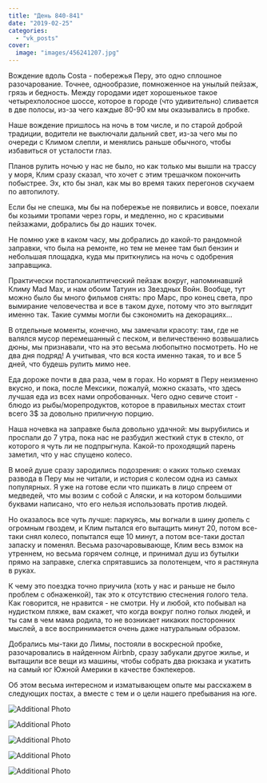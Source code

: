 ```yaml
---
title: "День 840-841"
date: "2019-02-25"
categories: 
  - "vk_posts"
cover:
  image: "images/456241207.jpg"
---
```


Вождение вдоль Costa - побережья Перу, это одно сплошное разочарование. Точнее, однообразие, помноженное на унылый пейзаж, грязь и бедность. Между городами идет хорошенькое такое четырехполосное шоссе, которое в городе (что удивительно) сливается в две полосы, из-за чего каждые 80-90 км мы оказывались в пробке.

<!--more-->

Наше вождение пришлось на ночь в том числе, и по старой доброй традиции, водители не выключали дальний свет, из-за чего мы по очереди с Климом слепли, и менялись раньше обычного, чтобы избавиться от усталости глаз.

Планов рулить ночью у нас не было, но как только мы вышли на трассу у моря, Клим сразу сказал, что хочет с этим трешачком покончить побыстрее. Эх, кто бы знал, как мы во время таких перегонов скучаем по автопилоту.

Если бы не спешка, мы бы на побережье не появились и вовсе, поехали бы козьими тропами через горы, и медленно, но с красивыми пейзажами, добрались бы до наших точек.

Не помню уже в каком часу, мы добрались до какой-то рандомной заправки, что была на ремонте, но тем не менее там был бензин и небольшая площадка, куда мы приткнулись на ночь с одобрения заправщика.

Практически постапокалиптический пейзаж вокруг, напоминавший Климу Mad Max, и нам обоим Татуин из Звездных Войн. Вообще, тут можно было бы много фильмов снять: про Марс, про конец света, про вымирание человечества и все в таком духе, потому что это выглядит именно так. Такие суммы могли бы сэкономить на декорациях...

В отдельные моменты, конечно, мы замечали красоту: там, где не валялся мусор перемешанный с песком, и величественно возвышались дюны, мы признавали, что на это весьма любопытно посмотреть. Но не два дня подряд! А учитывая, что вся коста именно такая, то и все 5 дней, что будешь рулить мимо нее.

Еда дороже почти в два раза, чем в горах. Но кормят в Перу неизменно вкусно, и пока, после Мексики, пожалуй, можно сказать, что здесь лучшая еда из всех нами опробованных. Чего одно севиче стоит - блюдо из рыбы/морепродуктов, которое в правильных местах стоит всего 3$ за довольно приличную порцию.

Наша ночевка на заправке была довольно удачной: мы вырубились и проспали до 7 утра, пока нас не разбудил жесткий стук в стекло, от которого я чуть ли не подпрыгнула. Какой-то проходящий парень заметил, что у нас спущено колесо.

В моей душе сразу зародились подозрения: о каких только схемах развода в Перу мы не читали, и история с колесом одна из самых популярных. Я уже на готове если что пшикать в лицо спреем от медведей, что мы возим с собой с Аляски, и на котором большими буквами написано, что его нельзя использовать против людей.

Но оказалось все чуть лучше: паркуясь, мы вогнали в шину дюпель с огромным гвоздем, и Клим пытался его вытащить минут 20, потом все-таки снял колесо, попытался еще 10 минут, а потом все-таки достал запаску и поменял. Весьма разочаровывающе, Клим весь взмок на утреннем, но весьма горячем солнце, и принимал душ из бутылки прямо на заправке, слегка спрятавшись за полотенцем, что я растянула в руках.

К чему это поездка точно приучила (хоть у нас и раньше не было проблем с обнаженкой), так это к отсутствию стеснения голого тела. Как говорится, не нравится - не смотри. Ну и любой, кто побывал на нудистком пляже, вам скажет, что когда вокруг полно голых людей, и ты сам в чем мама родила, то не возникает никаких посторонних мыслей, а все воспринимается очень даже натуральным образом.

Добрались мы-таки до Лимы, постояли в воскресной пробке, разочаровались в найденном Airbnb, сразу забукали другое жилье, и вытащили все вещи из машины, чтобы собрать два рюкзака и укатить на самый юг Южной Америки в качестве бэкпекеров.

Об этом весьма интересном и изматывающем опыте мы расскажем в следующих постах, а вместе с тем и о цели нашего пребывания на юге.

![Additional Photo](https://vodpop.ru/wp-content/uploads/2023/07/456241208.jpg)

![Additional Photo](https://vodpop.ru/wp-content/uploads/2023/07/456241209.jpg)

![Additional Photo](https://vodpop.ru/wp-content/uploads/2023/07/456241210.jpg)

![Additional Photo](https://vodpop.ru/wp-content/uploads/2023/07/456241211.jpg)

![Additional Photo](https://vodpop.ru/wp-content/uploads/2023/07/456241212.jpg)
